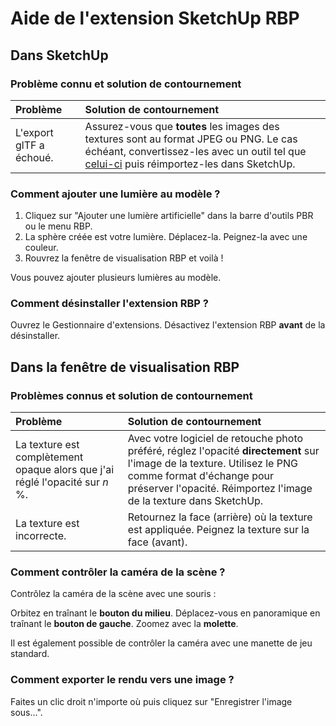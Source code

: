 
Aide de l'extension SketchUp RBP
================================

Dans SketchUp
-------------

### Problème connu et solution de contournement

Problème | Solution de contournement
:--- | :---
L'export glTF a échoué. | Assurez-vous que **toutes** les images des textures sont au format JPEG ou PNG. Le cas échéant, convertissez-les avec un outil tel que [celui-ci](https://image.online-convert.com/fr/convertir-en-png) puis réimportez-les dans SketchUp.

### Comment ajouter une lumière au modèle ?

1. Cliquez sur "Ajouter une lumière artificielle" dans la barre d'outils PBR ou le menu RBP.
2. La sphère créée est votre lumière. Déplacez-la. Peignez-la avec une couleur.
3. Rouvrez la fenêtre de visualisation RBP et voilà !

Vous pouvez ajouter plusieurs lumières au modèle.

### Comment désinstaller l'extension RBP ?

Ouvrez le Gestionnaire d'extensions. Désactivez l'extension RBP **avant** de la désinstaller.

Dans la fenêtre de visualisation RBP
------------------------------------

### Problèmes connus et solution de contournement

Problème | Solution de contournement
:--- | :---
La texture est complètement opaque alors que j'ai réglé l'opacité sur *n* %. | Avec votre logiciel de retouche photo préféré, réglez l'opacité **directement** sur l'image de la texture. Utilisez le PNG comme format d'échange pour préserver l'opacité. Réimportez l'image de la texture dans SketchUp.
La texture est incorrecte. | Retournez la face (arrière) où la texture est appliquée. Peignez la texture sur la face (avant).

### Comment contrôler la caméra de la scène ?

Contrôlez la caméra de la scène avec une souris :

Orbitez en traînant le **bouton du milieu**. Déplacez-vous en panoramique en traînant le **bouton de gauche**. Zoomez avec la **molette**.

Il est également possible de contrôler la caméra avec une manette de jeu standard.

### Comment exporter le rendu vers une image ?

Faites un clic droit n'importe où puis cliquez sur "Enregistrer l'image sous...".
